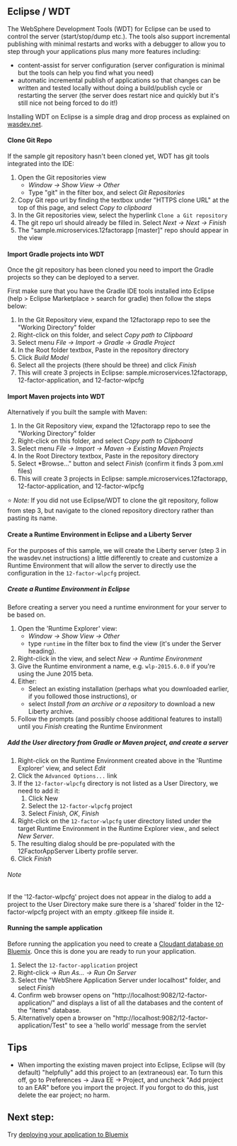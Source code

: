 ## Eclipse / WDT

The WebSphere Development Tools (WDT) for Eclipse can be used to control the server (start/stop/dump etc.). The tools also support incremental publishing with minimal restarts and works with a debugger to allow you to step through your applications plus many more features including:

* content-assist for server configuration (server configuration is minimal but the tools can help you find what you need)
* automatic incremental publish of applications so that changes can be written and tested locally without doing a build/publish cycle or restarting the server (the server does restart nice and quickly but it's still nice not being forced to do it!)

Installing WDT on Eclipse is a simple drag and drop process as explained on [wasdev.net][wasdev-wdt].

[wasdev-wdt]: https://developer.ibm.com/wasdev/downloads/liberty-profile-using-eclipse/

#### Clone Git Repo

If the sample git repository hasn't been cloned yet, WDT has git tools integrated into the IDE:

1.  Open the Git repositories view
    * *Window -> Show View -> Other*
    * Type "git" in the filter box, and select *Git Repositories*
2.  Copy Git repo url by finding the textbox under "HTTPS clone URL" at the top of this page, and select *Copy to clipboard*
3.  In the Git repositories view, select the hyperlink `Clone a Git repository`
4.  The git repo url should already be filled in.  Select *Next -> Next -> Finish*
5.  The "sample.microservices.12factorapp [master]" repo should appear in the view

#### Import Gradle projects into WDT

Once the git repository has been cloned you need to import the Gradle projects so they can be deployed to a server.

First make sure that you have the Gradle IDE tools installed into Eclipse (help > Eclipse Marketplace > search for gradle) then follow the steps below:

1. In the Git Repository view, expand the 12factorapp repo to see the "Working Directory" folder
2. Right-click on this folder, and select *Copy path to Clipboard*
3. Select menu *File -> Import -> Gradle -> Gradle Project*
4. In the Root folder textbox, Paste in the repository directory
5. Click *Build Model* 
6. Select all the projects (there should be three) and click *Finish*
7. This will create 3 projects in Eclipse: sample.microservices.12factorapp, 12-factor-application, and 12-factor-wlpcfg

#### Import Maven projects into WDT

Alternatively if you built the sample with Maven:

1. In the Git Repository view, expand the 12factorapp repo to see the "Working Directory" folder
2. Right-click on this folder, and select *Copy path to Clipboard*
3. Select menu *File -> Import -> Maven -> Existing Maven Projects*
4. In the Root Directory textbox, Paste in the repository directory
5. Select *Browse..." button and select *Finish* (confirm it finds 3 pom.xml files)
6. This will create 3 projects in Eclipse: sample.microservices.12factorapp, 12-factor-application, and 12-factor-wlpcfg

:star: *Note:* If you did not use Eclipse/WDT to clone the git repository, follow from step 3, but navigate to the cloned repository directory rather than pasting its name.

#### Create a Runtime Environment in Eclipse and a Liberty Server

For the purposes of this sample, we will create the Liberty server (step 3 in the wasdev.net instructions) a little differently to create and customize a Runtime Environment that will allow the server to directly use the configuration in the `12-factor-wlpcfg` project.

##### Create a Runtime Environment in Eclipse
Before creating a server you need a runtime environment for your server to be based on.

1. Open the 'Runtime Explorer' view:
    * *Window -> Show View -> Other*
    * type `runtime` in the filter box to find the view (it's under the Server heading).
2. Right-click in the view, and select *New -> Runtime Environment*
3. Give the Runtime environment a name, e.g. `wlp-2015.6.0.0` if you're using the June 2015 beta.
4. Either:
    * Select an existing installation (perhaps what you downloaded earlier, if you followed those instructions), or
    * select *Install from an archive or a repository* to download a new Liberty archive.
5. Follow the prompts (and possibly choose additional features to install) until you *Finish* creating the Runtime Environment

##### Add the User directory from Gradle or Maven project, and create a server
1. Right-click on the Runtime Environment created above in the 'Runtime Explorer' view, and select *Edit*
2. Click the `Advanced Options...` link
3. If the `12-factor-wlpcfg` directory is not listed as a User Directory, we need to add it:
    1. Click New
    2. Select the `12-factor-wlpcfg` project
    3. Select *Finish*, *OK*, *Finish*
4. Right-click on the `12-factor-wlpcfg` user directory listed under the target Runtime Environment in the Runtime Explorer view., and select *New Server*.
5. The resulting dialog should be pre-populated with the 12FactorAppServer Liberty profile server.
6. Click *Finish*

###### Note
If the '12-factor-wlpcfg' project does not appear in the dialog to add a project to the User Directory make sure there is a 'shared' folder in the 12-factor-wlpcfg project with an empty .gitkeep file inside it.

#### Running the sample application

Before running the application you need to create a [Cloudant database on Bluemix](/docs/Creating-Cloudant-database.md). Once this is done you are ready to run your application.

1.  Select the `12-factor-application` project
2.  Right-click -> *Run As... -> Run On Server*
3.  Select the "WebShere Application Server under localhost" folder, and select *Finish*
4. Confirm web browser opens on "http://localhost:9082/12-factor-application/" and displays a list of all the databases and the content of the "items" database.
5. Alternatively open a browser on "http://localhost:9082/12-factor-application/Test" to see a 'hello world' message from the servlet

## Tips

* When importing the existing maven project into Eclipse, Eclipse will (by default) "helpfully" add this project to an (extraneous) ear. To turn this off, go to Preferences -> Java EE -> Project, and uncheck "Add project to an EAR" before you import the project. If you forgot to do this, just delete the ear project; no harm.

## Next step:

Try [deploying your application to Bluemix](/docs/Deploying-application-to-Bluemix.md)